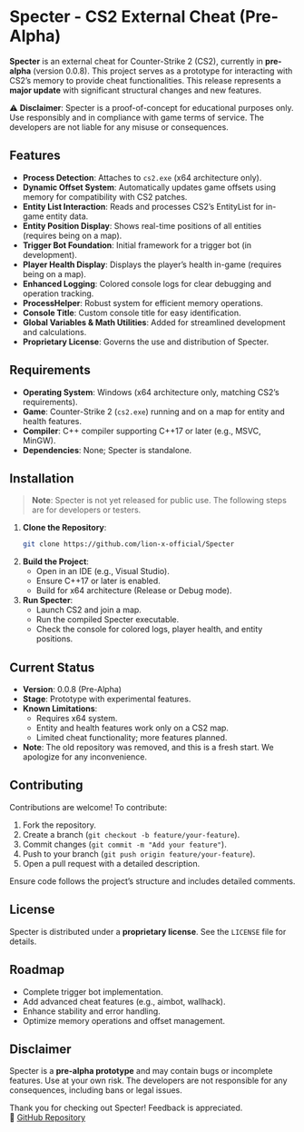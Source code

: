 ﻿# Specter - CS2 External Cheat (Pre-Alpha)

**Specter** is an external cheat for Counter-Strike 2 (CS2), currently in **pre-alpha** (version 0.0.8). This project serves as a prototype for interacting with CS2’s memory to provide cheat functionalities. This release represents a **major update** with significant structural changes and new features.

⚠️ **Disclaimer**: Specter is a proof-of-concept for educational purposes only. Use responsibly and in compliance with game terms of service. The developers are not liable for any misuse or consequences.

## Features
- **Process Detection**: Attaches to `cs2.exe` (x64 architecture only).  
- **Dynamic Offset System**: Automatically updates game offsets using memory for compatibility with CS2 patches.  
- **Entity List Interaction**: Reads and processes CS2’s EntityList for in-game entity data.  
- **Entity Position Display**: Shows real-time positions of all entities (requires being on a map).  
- **Trigger Bot Foundation**: Initial framework for a trigger bot (in development).  
- **Player Health Display**: Displays the player’s health in-game (requires being on a map).  
- **Enhanced Logging**: Colored console logs for clear debugging and operation tracking.  
- **ProcessHelper**: Robust system for efficient memory operations.  
- **Console Title**: Custom console title for easy identification.  
- **Global Variables & Math Utilities**: Added for streamlined development and calculations.  
- **Proprietary License**: Governs the use and distribution of Specter.

## Requirements
- **Operating System**: Windows (x64 architecture only, matching CS2’s requirements).  
- **Game**: Counter-Strike 2 (`cs2.exe`) running and on a map for entity and health features.  
- **Compiler**: C++ compiler supporting C++17 or later (e.g., MSVC, MinGW).  
- **Dependencies**: None; Specter is standalone.

## Installation
> **Note**: Specter is not yet released for public use. The following steps are for developers or testers.

1. **Clone the Repository**:  
   ```bash
   git clone https://github.com/lion-x-official/Specter
   ```
2. **Build the Project**:  
   - Open in an IDE (e.g., Visual Studio).  
   - Ensure C++17 or later is enabled.  
   - Build for x64 architecture (Release or Debug mode).  
3. **Run Specter**:  
   - Launch CS2 and join a map.  
   - Run the compiled Specter executable.  
   - Check the console for colored logs, player health, and entity positions.

## Current Status
- **Version**: 0.0.8 (Pre-Alpha)  
- **Stage**: Prototype with experimental features.  
- **Known Limitations**:  
  - Requires x64 system.  
  - Entity and health features work only on a CS2 map.  
  - Limited cheat functionality; more features planned.  
- **Note**: The old repository was removed, and this is a fresh start. We apologize for any inconvenience.

## Contributing
Contributions are welcome! To contribute:  
1. Fork the repository.  
2. Create a branch (`git checkout -b feature/your-feature`).  
3. Commit changes (`git commit -m "Add your feature"`).  
4. Push to your branch (`git push origin feature/your-feature`).  
5. Open a pull request with a detailed description.  

Ensure code follows the project’s structure and includes detailed comments.

## License
Specter is distributed under a **proprietary license**. See the `LICENSE` file for details.

## Roadmap
- Complete trigger bot implementation.  
- Add advanced cheat features (e.g., aimbot, wallhack).  
- Enhance stability and error handling.  
- Optimize memory operations and offset management.

## Disclaimer
Specter is a **pre-alpha prototype** and may contain bugs or incomplete features. Use at your own risk. The developers are not responsible for any consequences, including bans or legal issues.

Thank you for checking out Specter! Feedback is appreciated.  
🔗 [GitHub Repository](https://github.com/lion-x-official/Specter)